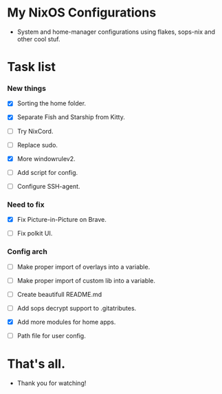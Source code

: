 # My NixOS Configurations
- System and home-manager configurations using flakes, sops-nix and other cool stuf.



# Task list

### New things

- [X] Sorting the home folder.

- [X] Separate Fish and Starship from Kitty.

- [ ] Try NixCord.

- [ ] Replace sudo.

- [X] More windowrulev2.

- [ ] Add script for config.

- [ ] Configure SSH-agent.

### Need to fix

- [X] Fix Picture-in-Picture on Brave.

- [ ] Fix polkit UI.

### Config arch

- [ ] Make proper import of overlays into a variable.

- [ ] Make proper import of custom lib into a variable.

- [ ] Create beautifull README.md

- [ ] Add sops decrypt support to .gitatributes.

- [X] Add more modules for home apps.

- [ ] Path file for user config.


# That's all.
- Thank you for watching!
